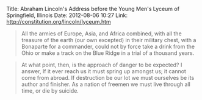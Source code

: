 Title: Abraham Lincoln's Address before the Young Men's Lyceum of Springfield, Illinois
Date: 2012-08-06 10:27
Link: http://constitution.org/lincoln/lyceum.htm

> All the armies of Europe, Asia, and Africa combined, with all the treasure of the earth (our own excepted) in their military chest, with a Bonaparte for a commander, could not by force take a drink from the Ohio or make a track on the Blue Ridge in a trial of a thousand years.

>At what point, then, is the approach of danger to be expected? I answer, If it ever reach us it must spring up amongst us; it cannot come from abroad. If destruction be our lot we must ourselves be its author and finisher. As a nation of freemen we must live through all time, or die by suicide.
